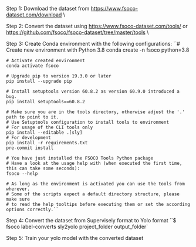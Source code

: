 Step 1: Download the dataset from https://www.fsoco-dataset.com/download \\

Step 2: Convert the dataset using https://www.fsoco-dataset.com/tools/ or https://github.com/fsoco/fsoco-dataset/tree/master/tools \\

Step 3: Create Conda environment with the following configurations:
	``# Create new environment with Python 3.8
	conda create -n fsoco python=3.8

	# Activate created environment
	conda activate fsoco

	# Upgrade pip to version 19.3.0 or later
	pip install --upgrade pip

	# Install setuptools version 60.8.2 as version 60.9.0 introduced a bug.
	pip install setuptools==60.8.2

	# Make sure you are in the tools directory, otherwise adjust the '.' path to point to it.
	# Use Setuptools configuration to install tools to environment
	# For usage of the CLI tools only
	pip install --editable .[sly]
	# For development
	pip install -r requirements.txt
	pre-commit install

	# You have just installed the FSOCO Tools Python package
	# Have a look at the usage help with (when executed the first time, this can take some seconds):
	fsoco --help
 
	# As long as the environment is activated you can use the tools from wherever.
	# Some of the scripts expect a default directory structure, please make sure
	# to read the help tooltips before executing them or set the according options correctly.``

Step 4: Convert the dataset from Supervisely format to Yolo format
	``$ fsoco label-converts sly2yolo project_folder output_folder` 

Step 5: Train your yolo model with the converted dataset
	
